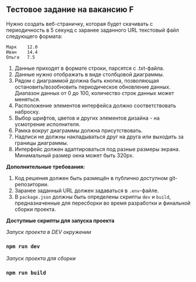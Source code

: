 ## Тестовое задание на вакансию F

Нужно создать веб-страничку, которая будет скачивать с периодичность в 5 секунд с заранее заданного URL текстовый файл следующего формата:

    Марк    12.0
    Иван    14.4
    Ольга   7.5

1. Данные приходят в формате строки, парсятся с .txt-файла.
2. Данные нужно отображать в виде столбцовой диаграммы.
3. Рядом с диаграммой должна быть кнопка, позволяющая остановить/возобновить периодическое обновление данных. Диапазон данных от 0 до 100, количество строк данных может меняться.
4. Расположение элементов интерфейса должно соответствовать наброску.
5. Выбор шрифтов, цветов и других элементов дизайна - на усмотрение исполнителя.
6. Рамка вокруг диаграммы должна присутствовать.
7. Надписи не должны накладываться друг на друга или выходить за границы диаграммы.
8. Интерфейс должен адаптироваться под разные размеры экрана. Минимальный размер окна может быть 320px.

**Дополнительные требования:**

1.  Код решения должен быть размещён в публично доступном git-репозитории.
2.  Заранее заданный URL должен задаваться в  `.env`-файле.
3.  В  `package.json`  должны быть определены скрипты  `dev`  и  `build`, предназначенные для пересборки во время разработки и финальной сборки проекта.


**Доступные скрипты для запуска проекта**

*Запуск проекта в DEV окружении*
### `npm run dev`

*Запуск проекта для сборки*
### `npm run build`


